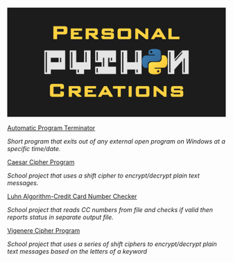<p align="center">
  <img width="600" src="personal_python_logo.png" alt="Personal Python Creations">
</p>

[Automatic Program Terminator](https://github.com/alina-burlacu/Personal-Python-Creations/blob/main/auto_exit_program.py)

*Short program that exits out of any external open program on Windows at a specific time/date.*


[Caesar Cipher Program](https://github.com/alina-burlacu/Personal-Python-Creations/blob/main/caesar_cipher.py)

*School project that uses a shift cipher to encrypt/decrypt plain text messages.*


[Luhn Algorithm-Credit Card Number Checker](https://github.com/alina-burlacu/Personal-Python-Creations/blob/main/luhn_algorithm.py)

*School project that reads CC numbers from file and checks if valid then reports status in separate output file.*


[Vigenere Cipher Program](https://github.com/alina-burlacu/Personal-Python-Creations/blob/main/vigenere_cipher.py)

*School project that uses a series of shift ciphers to encrypt/decrypt plain text messages based on the letters of a keyword*

